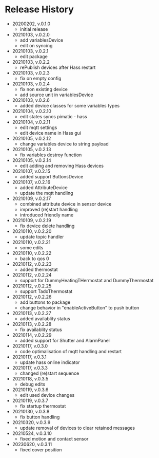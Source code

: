 # Release History

* 20200202, v.0.1.0
	* initial release
* 20210103, v.0.2.0
	* add variablesDevice
	* edit on syncing
* 20210103, v.0.2.1
	* edit package
* 20210103, v.0.2.2
	* rePublish devices after Hass restart
* 20210103, v.0.2.3
	* fix on empty config
* 20210103, v.0.2.4
	* fix non existing device
	* add source unit in variablesDevice
* 20210103, v.0.2.6
	* added device classes for some variables types
* 20210104, v.0.2.10
	* edit states syncs pimatic - hass
* 20210104, v.0.2.11
	* edit mqtt settings
	* edit device name in Hass gui
* 20210105, v.0.2.12
	* change variables device to string payload
* 20210105, v.0.2.13
	* fix variables destroy function
* 20210105, v.0.2.14
	* edit adding and removing Hass devices
* 20210107, v.0.2.15
	* added support ButtonsDevice
* 20210107, v.0.2.16
	* added AttributeDevice
	* update the mqtt handling
* 20210109, v.0.2.17
	* combined attribute device in sensor device
	* improved (re)start handling
	* introduced friendly name
* 20210109, v.0.2.19
	* fix device delete handling
* 20210110, v.0.2.20
	* update topic handler
* 20210110, v.0.2.21
	* some edits
* 20210110, v.0.2.22
	* back to qos 0
* 20210112, v.0.2.23
	* added thermostat
* 20210112, v.0.2.24
	* support for DummyHeatingTHermostat and DummyThermostat
* 20210112, v.0.2.25
	* support TadoThermostat
* 20210112, v.0.2.26
	* add buttons to package
	* change behavior in "enableActiveButton" to push button
* 20210113, v.0.2.27
	* added availablity status
* 20210113, v.0.2.28
	* fix availablity status
* 20210114, v.0.2.29
	* added support for Shutter and AlarmPanel
* 20210117, v.0.3.0
	* code optimalisation of mqtt handling and restart
* 20210117, v.0.3.1
	* update hass online indicator
* 20210117, v.0.3.3
	* changed (re)start sequence
* 20210118, v.0.3.5
	* debug edits
* 20210119, v.0.3.6
	* edit used device changes
* 20210119, v.0.3.7
	* fix startup thermostat
* 20210130, v.0.3.8
	* fix button handling
* 20210320, v.0.3.9
	* update removal of devices to clear retained messages
* 20210524, v.0.3.10
	* fixed motion and contact sensor
* 20230620, v.0.3.11
  * fixed cover position
